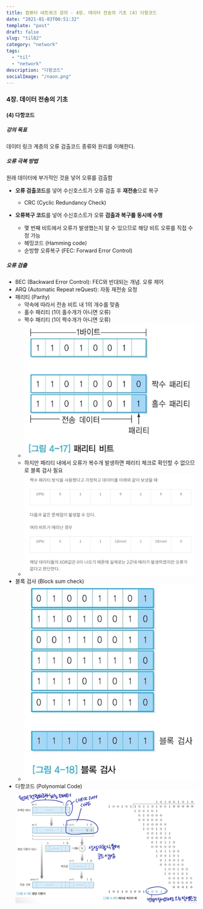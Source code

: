 ```yaml
---
title: 컴퓨터 네트워크 강의 - 4장. 데이터 전송의 기초 (4) 다항코드
date: "2021-01-03T00:51:32"
template: "post"
draft: false
slug: "til82"
category: "network"
tags:
  - "til"
  - "network"
description: "다항코드"
socialImage: "/naon.png"
---
```


### 4장. 데이터 전송의 기초
#### (4) 다항코드

##### 강의 목표
데이터 링크 계층의 오류 검출코드 종류와 원리를 이해한다.

##### 오류 극복 방법
원래 데이터에 부가적인 것을 넣어 오류를 검출함
- **오류 검출코드**를 넣어 수신호스트가 오류 검출 후 **재전송**으로 복구
  - CRC (Cyclic Redundancy Check)

- **오류복구 코드**를 넣어 수신호스트가 오류 **검출과 복구를 동시에 수행**
  - 몇 번째 비트에서 오류가 발생했는지 알 수 있으므로 해당 비트 오류를 직접 수정 가능
  - 해밍코드 (Hamming code)
  - 순방향 오류복구 (FEC: Forward Error Control)

##### 오류 검출
- BEC (Backward Error Control): FEC와 반대되는 개념. 오류 제어
- ARQ (Automatic Repeat reQuest): 자동 재전송 요청
- 패리티 (Parity)
    - 약속에 따라서 전송 비트 내 1의 개수를 맞춤
    - 홀수 패리티 (1이 홀수개가 아니면 오류)
    - 짝수 패리티 (1이 짝수개가 아니면 오류)
    - ![패리티 비트](/media/network15.JPG)
    - 하지만 패리티 내에서 오류가 복수개 발생하면 패리티 체크로 확인할 수 없으므로 블록 검사 필요
    - ![패리티 비트 단점](/media/network17.jpg)
- 블록 검사 (Block sum check)
    - ![블록 검사](/media/network16.JPG)
- 다항코드 (Polynomial Code)
![생성 다항식과 체크섬 계산 예](/media/network18.jpg)